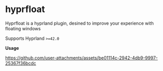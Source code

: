 # hyprfloat

Hyprfloat is a hyprland plugin, desined to improve your experience with floating windows 

Supports Hyprland `>=42.0`

**Usage**


https://github.com/user-attachments/assets/be01114c-2942-4db9-9997-25367f36bcdc

